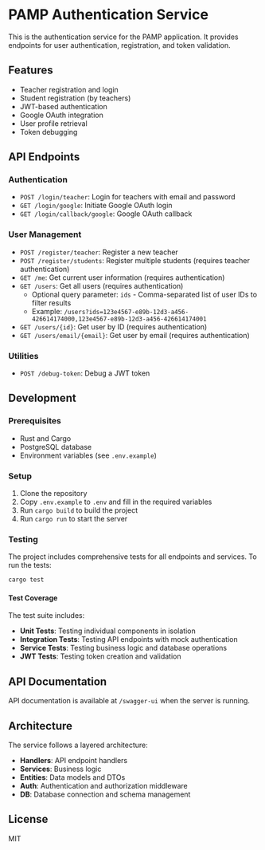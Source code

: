 # PAMP Authentication Service

This is the authentication service for the PAMP application. It provides endpoints for user authentication, registration, and token validation.

## Features

- Teacher registration and login
- Student registration (by teachers)
- JWT-based authentication
- Google OAuth integration
- User profile retrieval
- Token debugging

## API Endpoints

### Authentication

- `POST /login/teacher`: Login for teachers with email and password
- `GET /login/google`: Initiate Google OAuth login
- `GET /login/callback/google`: Google OAuth callback

### User Management

- `POST /register/teacher`: Register a new teacher
- `POST /register/students`: Register multiple students (requires teacher authentication)
- `GET /me`: Get current user information (requires authentication)
- `GET /users`: Get all users (requires authentication)
  - Optional query parameter: `ids` - Comma-separated list of user IDs to filter results
  - Example: `/users?ids=123e4567-e89b-12d3-a456-426614174000,123e4567-e89b-12d3-a456-426614174001`
- `GET /users/{id}`: Get user by ID (requires authentication)
- `GET /users/email/{email}`: Get user by email (requires authentication)

### Utilities

- `POST /debug-token`: Debug a JWT token

## Development

### Prerequisites

- Rust and Cargo
- PostgreSQL database
- Environment variables (see `.env.example`)

### Setup

1. Clone the repository
2. Copy `.env.example` to `.env` and fill in the required variables
3. Run `cargo build` to build the project
4. Run `cargo run` to start the server

### Testing

The project includes comprehensive tests for all endpoints and services. To run the tests:

```bash
cargo test
```

#### Test Coverage

The test suite includes:

- **Unit Tests**: Testing individual components in isolation
- **Integration Tests**: Testing API endpoints with mock authentication
- **Service Tests**: Testing business logic and database operations
- **JWT Tests**: Testing token creation and validation

## API Documentation

API documentation is available at `/swagger-ui` when the server is running.

## Architecture

The service follows a layered architecture:

- **Handlers**: API endpoint handlers
- **Services**: Business logic
- **Entities**: Data models and DTOs
- **Auth**: Authentication and authorization middleware
- **DB**: Database connection and schema management

## License

MIT
